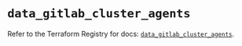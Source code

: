 # `data_gitlab_cluster_agents`

Refer to the Terraform Registry for docs: [`data_gitlab_cluster_agents`](https://registry.terraform.io/providers/gitlabhq/gitlab/17.3.0/docs/data-sources/cluster_agents).
